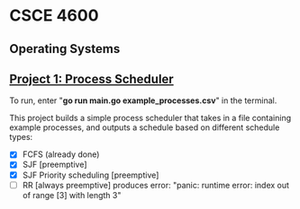 # CSCE 4600
## **Operating Systems**

## [Project 1: Process Scheduler](https://github.com/aminaopio/csce4600/tree/main/Project1)
To run, enter "**go run main.go example_processes.csv**" in the terminal.

This project builds a simple process scheduler that takes in a file containing example processes, and outputs a schedule based on different schedule types:
- [x] FCFS (already done)
- [x] SJF [preemptive]
- [x] SJF Priority scheduling [preemptive]
- [ ] RR [always preemptive] produces error: "panic: runtime error: index out of range [3] with length 3"
